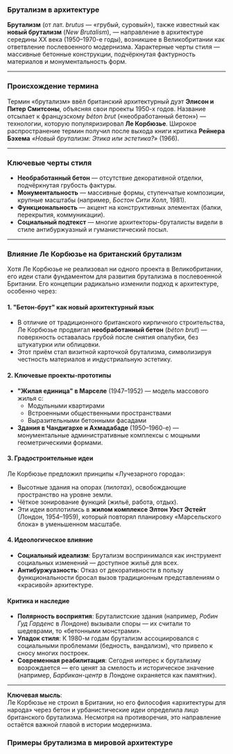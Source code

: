 ### **Брутализм в архитектуре**  

**Брутализм** (от лат. *brutus* — «грубый, суровый»), также известный как **новый брутализм** (*New Brutalism*), — направление в архитектуре середины XX века (1950–1970-е годы), возникшее в Великобритании как ответвление послевоенного модернизма. Характерные черты стиля — массивные бетонные конструкции, подчёркнутая фактурность материалов и монументальность форм.  

---  

### **Происхождение термина**  
Термин «брутализм» ввёл британский архитектурный дуэт **Элисон и Питер Смитсоны**, объясняя свои проекты 1950-х годов. Название отсылает к французскому *béton brut* («необработанный бетон») — технологии, которую популяризировал **Ле Корбюзье**. Широкое распространение термин получил после выхода книги критика **Рейнера Бэхема** *«Новый брутализм: Этика или эстетика?»* (1966).  

---  

### **Ключевые черты стиля**  
- **Необработанный бетон** — отсутствие декоративной отделки, подчёркнутая грубость фактуры.  
- **Монументальность** — массивные формы, ступенчатые композиции, крупные масштабы (например, *Бостон Сити Холл*, 1981).  
- **Функциональность** — акцент на конструктивных элементах (балки, перекрытия, коммуникации).  
- **Социальный подтекст** — многие архитекторы-бруталисты видели в стиле антибуржуазный и гуманистический посыл.  

---  

### **Влияние Ле Корбюзье на британский брутализм**

Хотя Ле Корбюзье не реализовал ни одного проекта в Великобритании, его идеи стали фундаментом для развития брутализма в послевоенной Британии. Его концепции радикально изменили подход к архитектуре, особенно через:

#### **1. "Бетон-брут" как новый архитектурный язык**
- В отличие от традиционного британского кирпичного строительства, Ле Корбюзье продвигал **необработанный бетон** (*béton brut*) — поверхность оставалась грубой после снятия опалубки, без штукатурки или облицовки.
- Этот приём стал визитной карточкой брутализма, символизируя честность материалов и индустриальную эстетику.

#### **2. Ключевые проекты-прототипы**
- **"Жилая единица" в Марселе** (1947–1952) — модель массового жилья с:
  - Модульными квартирами
  - Встроенными общественными пространствами
  - Выразительными бетонными фасадами
- **Здания в Чандигархе и Ахмадабаде** (1950–1960-е) — монументальные административные комплексы с мощными геометрическими формами.

#### **3. Градостроительные идеи**
Ле Корбюзье предложил принципы «Лучезарного города»:
- Высотные здания на опорах (*пилотах*), освобождающие пространство на уровне земли.
- Чёткое зонирование функций (жильё, работа, отдых).
- Эти идеи воплотились в **жилом комплексе Элтон Уэст Эстейт** (Лондон, 1954–1959), который повторял планировку «Марсельского блока» в уменьшенном масштабе.

#### **4. Идеологическое влияние**
- **Социальный идеализм**: Брутализм воспринимался как инструмент социальных изменений — доступное жильё для всех.
- **Антибуржуазность**: Отказ от декоративности в пользу функциональности бросал вызов традиционным представлениям о «красивой» архитектуре.

#### **Критика и наследие**
- **Полярность восприятия**: Бруталистские здания (например, *Робин Гуд Гарденс* в Лондоне) вызывали споры — их считали то шедеврами, то «бетонными монстрами».
- **Упадок стиля**: К 1980-м годам брутализм ассоциировался с социальными проблемами (бедность, вандализм), что привело к сносу многих построек.
- **Современная реабилитация**: Сегодня интерес к брутализму возрождается — его ценят за смелость и историческое значение (например, *Барбикан-центр* в Лондоне охраняется как памятник).

---

**Ключевая мысль**:  
Ле Корбюзье не строил в Британии, но его философия «архитектуры для народа» через бетон и урбанистические идеи определила лицо британского брутализма. Несмотря на противоречия, это направление остаётся важной главой в истории модернизма.

### **Примеры брутализма в мировой архитектуре**
